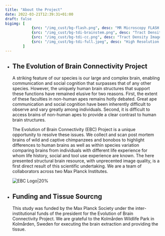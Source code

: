 ```yaml
---
title: "About the Project"
date: 2022-03-21T12:39:31+01:00
draft: false
bigimg: [	
			{src: "/img_cust/bg-flash.png", desc: "MR Microscopy FLASH data"}, 
			{src: "/img_cust/bg-tdi-brainstem.png", desc: "Tract Density Image of Brainstem"}, 
			{src: "/img_cust/bg-tdi-cc.png", desc: "Tract Density Image of Corpus Calllosum"}, 
			{src: "/img_cust/bg-tdi-full.jpeg", desc: "High Resolution Tract Density Image"}
		]
---
```


* ## The Evolution of Brain Connectivity Project

	A striking feature of our species is our large and complex brain, enabling communication and social cognition that surpasses that of any other species. However, the uniquely human brain structures that support these functions have remained elusive for two reasons. First, the extent of these faculties in non-human apes remains hotly debated. Great ape communication and social cognition have been inherently difficult to observe and vary greatly among individuals. Second, it is difficult to access brains of non-human apes to provide a clear contrast to human brain structures.  

	The Evolution of Brain Connectivity (EBC) Project is a unique opportunity to resolve these issues. We collect and scan post mortem brains of wild and captive chimpanzees and bonobos to highlight differences to human brains as well as within species variation comparing brains from individuals with different life experience for whom life history, social and tool use experience are known. The here presented structural brain resource, with unprecented image quality, is a first direct result of this scientific undertaking. We are a team of collaborators across two Max Planck Institutes. 

	![EBC Logo|20%](/img_cust/ebc-logo.jpeg)

* ## Funding and Tissue Sourcng
	This study was funded by the Max Planck Society under the inter-institutional funds of the president for the Evolution of Brain Connectivity Project. We are grateful to the Kolmården Wildlife Park in Kolmården, Sweden for executing the brain extraction and providing the tissue. 